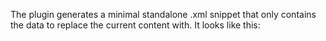 The plugin generates a minimal standalone .xml snippet that only contains the data to replace the current content with. It looks like this:

```html

```

